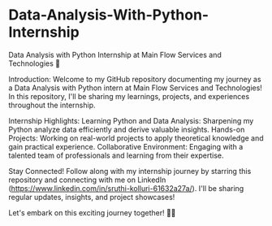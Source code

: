 # Data-Analysis-With-Python-Internship
Data Analysis with Python Internship at Main Flow Services and Technologies 🚀

Introduction: 
Welcome to my GitHub repository documenting my journey as a Data Analysis with Python intern at Main Flow Services and Technologies! In this repository, I'll be sharing my learnings, projects, and experiences throughout the internship.

Internship Highlights: 
Learning Python and Data Analysis: Sharpening my Python analyze data efficiently and derive valuable insights.
Hands-on Projects: Working on real-world projects to apply theoretical knowledge and gain practical experience.
Collaborative Environment: Engaging with a talented team of professionals and learning from their expertise.

Stay Connected!
Follow along with my internship journey by starring this repository and connecting with me on LinkedIn (https://www.linkedin.com/in/sruthi-kolluri-61632a27a/). I'll be sharing regular updates, insights, and project showcases!

Let's embark on this exciting journey together! 🌟✨





